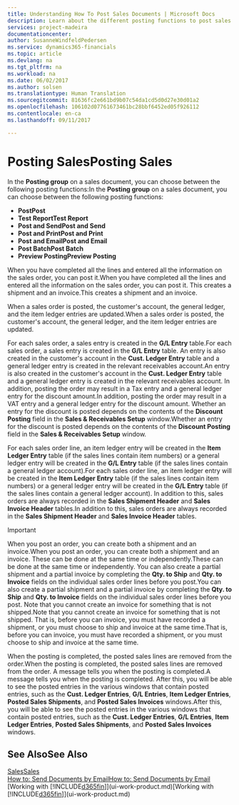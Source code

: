 ```yaml
---
title: Understanding How To Post Sales Documents | Microsoft Docs
description: Learn about the different posting functions to post sales documents.
services: project-madeira
documentationcenter: 
author: SusanneWindfeldPedersen
ms.service: dynamics365-financials
ms.topic: article
ms.devlang: na
ms.tgt_pltfrm: na
ms.workload: na
ms.date: 06/02/2017
ms.author: solsen
ms.translationtype: Human Translation
ms.sourcegitcommit: 81636fc2e661bd9b07c54da1cd5d0d27e30d01a2
ms.openlocfilehash: 106102d07761673461bc28bbf6452ed05f926112
ms.contentlocale: en-ca
ms.lasthandoff: 09/11/2017

---
```

# <a name="posting-sales"></a><span data-ttu-id="8e6f1-103">Posting Sales</span><span class="sxs-lookup"><span data-stu-id="8e6f1-103">Posting Sales</span></span>
<span data-ttu-id="8e6f1-104">In the **Posting group** on a sales document, you can choose between the following posting functions:</span><span class="sxs-lookup"><span data-stu-id="8e6f1-104">In the **Posting group** on a sales document, you can choose between the following posting functions:</span></span>

* <span data-ttu-id="8e6f1-105">**Post**</span><span class="sxs-lookup"><span data-stu-id="8e6f1-105">**Post**</span></span>
* <span data-ttu-id="8e6f1-106">**Test Report**</span><span class="sxs-lookup"><span data-stu-id="8e6f1-106">**Test Report**</span></span>
* <span data-ttu-id="8e6f1-107">**Post and Send**</span><span class="sxs-lookup"><span data-stu-id="8e6f1-107">**Post and Send**</span></span>
* <span data-ttu-id="8e6f1-108">**Post and Print**</span><span class="sxs-lookup"><span data-stu-id="8e6f1-108">**Post and Print**</span></span>
* <span data-ttu-id="8e6f1-109">**Post and Email**</span><span class="sxs-lookup"><span data-stu-id="8e6f1-109">**Post and Email**</span></span>
* <span data-ttu-id="8e6f1-110">**Post Batch**</span><span class="sxs-lookup"><span data-stu-id="8e6f1-110">**Post Batch**</span></span>
* <span data-ttu-id="8e6f1-111">**Preview Posting**</span><span class="sxs-lookup"><span data-stu-id="8e6f1-111">**Preview Posting**</span></span>

<span data-ttu-id="8e6f1-112">When you have completed all the lines and entered all the information on the sales order, you can post it.</span><span class="sxs-lookup"><span data-stu-id="8e6f1-112">When you have completed all the lines and entered all the information on the sales order, you can post it.</span></span> <span data-ttu-id="8e6f1-113">This creates a shipment and an invoice.</span><span class="sxs-lookup"><span data-stu-id="8e6f1-113">This creates a shipment and an invoice.</span></span>

<span data-ttu-id="8e6f1-114">When a sales order is posted, the customer's account, the general ledger, and the item ledger entries are updated.</span><span class="sxs-lookup"><span data-stu-id="8e6f1-114">When a sales order is posted, the customer's account, the general ledger, and the item ledger entries are updated.</span></span>

<span data-ttu-id="8e6f1-115">For each sales order, a sales entry is created in the **G/L Entry** table.</span><span class="sxs-lookup"><span data-stu-id="8e6f1-115">For each sales order, a sales entry is created in the **G/L Entry** table.</span></span> <span data-ttu-id="8e6f1-116">An entry is also created in the customer's account in the **Cust. Ledger Entry** table and a general ledger entry is created in the relevant receivables account.</span><span class="sxs-lookup"><span data-stu-id="8e6f1-116">An entry is also created in the customer's account in the **Cust. Ledger Entry** table and a general ledger entry is created in the relevant receivables account.</span></span> <span data-ttu-id="8e6f1-117">In addition, posting the order may result in a Tax entry and a general ledger entry for the discount amount.</span><span class="sxs-lookup"><span data-stu-id="8e6f1-117">In addition, posting the order may result in a VAT entry and a general ledger entry for the discount amount.</span></span> <span data-ttu-id="8e6f1-118">Whether an entry for the discount is posted depends on the contents of the **Discount Posting** field in the **Sales & Receivables Setup** window.</span><span class="sxs-lookup"><span data-stu-id="8e6f1-118">Whether an entry for the discount is posted depends on the contents of the **Discount Posting** field in the **Sales & Receivables Setup** window.</span></span>

<span data-ttu-id="8e6f1-119">For each sales order line, an item ledger entry will be created in the **Item Ledger Entry** table (if the sales lines contain item numbers) or a general ledger entry will be created in the **G/L Entry** table (if the sales lines contain a general ledger account).</span><span class="sxs-lookup"><span data-stu-id="8e6f1-119">For each sales order line, an item ledger entry will be created in the **Item Ledger Entry** table (if the sales lines contain item numbers) or a general ledger entry will be created in the **G/L Entry** table (if the sales lines contain a general ledger account).</span></span> <span data-ttu-id="8e6f1-120">In addition to this, sales orders are always recorded in the **Sales Shipment Header** and **Sales Invoice Header** tables.</span><span class="sxs-lookup"><span data-stu-id="8e6f1-120">In addition to this, sales orders are always recorded in the **Sales Shipment Header** and **Sales Invoice Header** tables.</span></span>

> [!IMPORTANT]  
>   <span data-ttu-id="8e6f1-121">When you post an order, you can create both a shipment and an invoice.</span><span class="sxs-lookup"><span data-stu-id="8e6f1-121">When you post an order, you can create both a shipment and an invoice.</span></span> <span data-ttu-id="8e6f1-122">These can be done at the same time or independently.</span><span class="sxs-lookup"><span data-stu-id="8e6f1-122">These can be done at the same time or independently.</span></span> <span data-ttu-id="8e6f1-123">You can also create a partial shipment and a partial invoice by completing the **Qty. to Ship** and **Qty. to Invoice** fields on the individual sales order lines before you post.</span><span class="sxs-lookup"><span data-stu-id="8e6f1-123">You can also create a partial shipment and a partial invoice by completing the **Qty. to Ship** and **Qty. to Invoice** fields on the individual sales order lines before you post.</span></span> <span data-ttu-id="8e6f1-124">Note that you cannot create an invoice for something that is not shipped.</span><span class="sxs-lookup"><span data-stu-id="8e6f1-124">Note that you cannot create an invoice for something that is not shipped.</span></span> <span data-ttu-id="8e6f1-125">That is, before you can invoice, you must have recorded a shipment, or you must choose to ship and invoice at the same time.</span><span class="sxs-lookup"><span data-stu-id="8e6f1-125">That is, before you can invoice, you must have recorded a shipment, or you must choose to ship and invoice at the same time.</span></span>

<span data-ttu-id="8e6f1-126">When the posting is completed, the posted sales lines are removed from the order.</span><span class="sxs-lookup"><span data-stu-id="8e6f1-126">When the posting is completed, the posted sales lines are removed from the order.</span></span> <span data-ttu-id="8e6f1-127">A message tells you when the posting is completed.</span><span class="sxs-lookup"><span data-stu-id="8e6f1-127">A message tells you when the posting is completed.</span></span> <span data-ttu-id="8e6f1-128">After this, you will be able to see the posted entries in the various windows that contain posted entries, such as the **Cust. Ledger Entries**, **G/L Entries**, **Item Ledger Entries**, **Posted Sales Shipments**, and **Posted Sales Invoices** windows.</span><span class="sxs-lookup"><span data-stu-id="8e6f1-128">After this, you will be able to see the posted entries in the various windows that contain posted entries, such as the **Cust. Ledger Entries**, **G/L Entries**, **Item Ledger Entries**, **Posted Sales Shipments**, and **Posted Sales Invoices** windows.</span></span>

## <a name="see-also"></a><span data-ttu-id="8e6f1-129">See Also</span><span class="sxs-lookup"><span data-stu-id="8e6f1-129">See Also</span></span>
[<span data-ttu-id="8e6f1-130">Sales</span><span class="sxs-lookup"><span data-stu-id="8e6f1-130">Sales</span></span>](sales-manage-sales.md)  
[<span data-ttu-id="8e6f1-131">How to: Send Documents by Email</span><span class="sxs-lookup"><span data-stu-id="8e6f1-131">How to: Send Documents by Email</span></span>](ui-how-send-documents-email.md)  
<span data-ttu-id="8e6f1-132">[Working with [!INCLUDE[d365fin](includes/d365fin_md.md)]](ui-work-product.md)</span><span class="sxs-lookup"><span data-stu-id="8e6f1-132">[Working with [!INCLUDE[d365fin](includes/d365fin_md.md)]](ui-work-product.md)</span></span>


